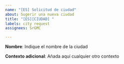 ```yaml
---
name: "[ES] Solicitud de ciudad"
about: Sugerir una nueva ciudad
title: "[ES][CIUDAD] "
labels: city request
assignees: SrGMC

---
```


**Nombre**:
Indique el nombre de la ciudad

**Contexto adicional**:
Añada aquí cualquier otro contexto

